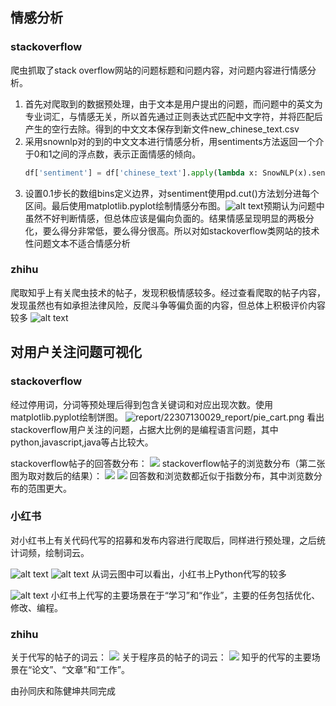 ## 情感分析
### stackoverflow
爬虫抓取了stack overflow网站的问题标题和问题内容，对问题内容进行情感分析。
1. 首先对爬取到的数据预处理，由于文本是用户提出的问题，而问题中的英文为专业词汇，与情感无关，所以首先通过正则表达式匹配中文字符，并将匹配后产生的空行去除。得到的中文文本保存到新文件new_chinese_text.csv
2. 采用snownlp对的到的中文文本进行情感分析，用sentiments方法返回一个介于0和1之间的浮点数，表示正面情感的倾向。
   ```py
   df['sentiment'] = df['chinese_text'].apply(lambda x: SnowNLP(x).sentiments)
   ```
3. 设置0.1步长的数组bins定义边界，对sentiment使用pd.cut()方法划分进每个区间。最后使用matplotlib.pyplot绘制情感分布图。![alt text](sentiment_distribution.png)预期认为问题中虽然不好判断情感，但总体应该是偏向负面的。结果情感呈现明显的两极分化，要么得分非常低，要么得分很高。所以对如stackoverflow类网站的技术性问题文本不适合情感分析

### zhihu
爬取知乎上有关爬虫技术的帖子，发现积极情感较多。经过查看爬取的帖子内容，发现虽然也有如承担法律风险，反爬斗争等偏负面的内容，但总体上积极评价内容较多
![alt text](emo_zhihu.png)


## 对用户关注问题可视化
### stackoverflow
经过停用词，分词等预处理后得到包含关键词和对应出现次数。使用matplotlib.pyplot绘制饼图。
![report/22307130029_report/pie_cart.png](pie_cart.png)
看出stackoverflow用户关注的问题，占据大比例的是编程语言问题，其中python,javascript,java等占比较大。

stackoverflow帖子的回答数分布：
![](chart_answers.jpg)
stackoverflow帖子的浏览数分布（第二张图为取对数后的结果）：
![](chart_views.jpg)
![](chart_views_log.jpg)
回答数和浏览数都近似于指数分布，其中浏览数分布的范围更大。

### 小红书
对小红书上有关代码代写的招募和发布内容进行爬取后，同样进行预处理，之后统计词频，绘制词云。

![alt text](wordcloud_output.png)
![alt text](daixie.png)
从词云图中可以看出，小红书上Python代写的较多

![alt text](cloud_xhs.png)
小红书上代写的主要场景在于“学习”和“作业”，主要的任务包括优化、修改、编程。

### zhihu
关于代写的帖子的词云：
![](program_ghostwriting_wordcloud.png)
关于程序员的帖子的词云：
![](programmer_wordcloud.png)
知乎的代写的主要场景在“论文”、“文章”和“工作”。

由孙同庆和陈健坤共同完成
